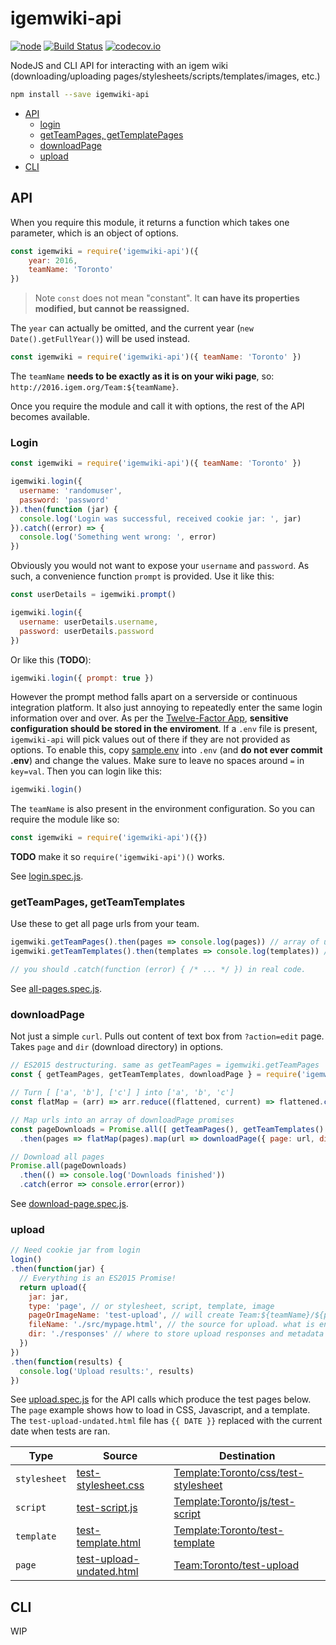 # igemwiki-api

[![node](https://img.shields.io/badge/node-v6.x-blue.svg)]() [![Build Status](https://travis-ci.org/igemuoftATG/igemwiki-api.svg?branch=master)](https://travis-ci.org/igemuoftATG/igemwiki-api)  [![codecov.io](https://codecov.io/github/igemuoftATG/igemwiki-api/coverage.svg?branch=master)](https://codecov.io/github/igemuoftATG/igemwiki-api?branch=master)

NodeJS and CLI API for interacting with an igem wiki (downloading/uploading pages/stylesheets/scripts/templates/images, etc.)

```bash
npm install --save igemwiki-api
```

- [API](#api)
  * [login](#login)
  * [getTeamPages, getTemplatePages](#getteampages-getteamtemplates)
  * [downloadPage](#downloadpage)
  * [upload](#upload)
- [CLI](#cli)

## API

When you require this module, it returns a function which takes one parameter, which is an object of options.

```javascript
const igemwiki = require('igemwiki-api')({
    year: 2016,
    teamName: 'Toronto'
})
```

> Note
> `const` does not mean "constant". It **can have its properties modified, but cannot be reassigned.**

The `year` can actually be omitted, and the current year (`new Date().getFullYear()`) will be used instead.

```javascript
const igemwiki = require('igemwiki-api')({ teamName: 'Toronto' })
```

The `teamName` **needs to be exactly as it is on your wiki page**, so: `http://2016.igem.org/Team:${teamName}`.

Once you require the module and call it with options, the rest of the API becomes available.

### Login

```javascript
const igemwiki = require('igemwiki-api')({ teamName: 'Toronto' })

igemwiki.login({
  username: 'randomuser',
  password: 'password'
}).then(function (jar) {
  console.log('Login was successful, received cookie jar: ', jar)
}).catch((error) => {
  console.log('Something went wrong: ', error)
})
```

Obviously you would not want to expose your `username` and `password`. As such, a convenience function `prompt` is provided.
Use it like this:

```javascript
const userDetails = igemwiki.prompt()

igemwiki.login({
  username: userDetails.username,
  password: userDetails.password
})
```

Or like this (**TODO**):

```javascript
igemwiki.login({ prompt: true })
```

However the prompt method falls apart on a serverside or continuous integration
platform. It also just annoying to repeatedly enter the same login information
over and over. As per the [Twelve-Factor App](https://12factor.net), **sensitive
configuration should be stored in the enviroment**. If a `.env` file is present,
`igemwiki-api` will pick values out of there if they are not provided as options.
To enable this, copy [sample.env](./sample.env) into `.env` (and **do not ever
commit .env**) and change the values. Make sure to leave no spaces around `=` in
`key=val`. Then you can login like this:

```javascript
igemwiki.login()
```

The `teamName` is also present in the environment configuration. So you can require the module like so:

```javascript
const igemwiki = require('igemwiki-api')({})
```

**TODO** make it so `require('igemwiki-api')()` works.

See [login.spec.js](./test/login.spec.js).

### getTeamPages, getTeamTemplates

Use these to get all page urls from your team.

```javascript
igemwiki.getTeamPages().then(pages => console.log(pages)) // array of urls
igemwiki.getTeamTemplates().then(templates => console.log(templates)) // array of urls as well

// you should .catch(function (error) { /* ... */ }) in real code.
```

See [all-pages.spec.js](./test/all-pages.spec.js).

### downloadPage

Not just a simple `curl`. Pulls out content of text box from `?action=edit`
page. Takes `page` and `dir` (download directory) in options.

```javascript
// ES2015 destructuring. same as getTeamPages = igemwiki.getTeamPages
const { getTeamPages, getTeamTemplates, downloadPage } = require('igemwiki-api')({})

// Turn [ ['a', 'b'], ['c'] ] into ['a', 'b', 'c']
const flatMap = (arr) => arr.reduce((flattened, current) => flattened.concat(current), [])

// Map urls into an array of downloadPage promises
const pageDownloads = Promise.all([ getTeamPages(), getTeamTemplates() ])
  .then(pages => flatMap(pages).map(url => downloadPage({ page: url, dir: './downloads' })))

// Download all pages
Promise.all(pageDownloads)
  .then(() => console.log('Downloads finished'))
  .catch(error => console.error(error))
```

See [download-page.spec.js](./test/download-page.spec.js).

### upload

```javascript
// Need cookie jar from login
login()
.then(function(jar) {
  // Everything is an ES2015 Promise!
  return upload({
    jar: jar,
    type: 'page', // or stylesheet, script, template, image
    pageOrImageName: 'test-upload', // will create Team:${teamName}/${pageOrImageName} for 'page', or Template:${teamName}/{css|js}/..
    fileName: './src/mypage.html', // the source for upload. what is entered into update page text box.
    dir: './responses' // where to store upload responses and metadata
  })
})
.then(function(results) {
  console.log('Upload results:', results)
})
```

See [upload.spec.js](./test/upload.spec.js) for the API calls which produce the
test pages below. The `page` example shows how to load in CSS, Javascript, and a
template. The `test-upload-undated.html` file has `{{ DATE }}` replaced with the
current date when tests are ran.

| Type         | Source                                                            | Destination                                                                                       |
|--------------|-------------------------------------------------------------------|---------------------------------------------------------------------------------------------------|
| `stylesheet` | [test-stylesheet.css](./test/files/test-stylesheet.css)           | [Template:Toronto/css/test-stylesheet](http://2016.igem.org/Template:Toronto/css/test-stylesheet?action=edit) |
| `script`     | [test-script.js](./test/files/test-script.js)                     | [Template:Toronto/js/test-script](http://2016.igem.org/Template:Toronto/js/test-script?action=edit)           |
| `template`   | [test-template.html](./test/files/test-template.html)             | [Template:Toronto/test-template](http://2016.igem.org/Template:Toronto/test-template?action=edit)             |
| `page`       | [test-upload-undated.html](./test/files/test-upload-undated.html) | [Team:Toronto/test-upload](http://2016.igem.org/Team:Toronto/test-upload)                                     |

## CLI

WIP
